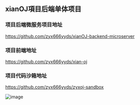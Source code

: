 ##  xianOJ項目后端单体项目
### 项目后端微服务项目地址

<https://github.com/zyx666yyds/xianOJ-backend-microserver>

### 项目前端地址

<https://github.com/zyx666yyds/xian-oj>

### 项目代码沙箱地址

<https://github.com/zyx666yyds/zyxoj-sandbox>

![image](https://github.com/zyx666yyds/xian-oj/assets/94099079/5e15f472-5a8c-45da-97fd-55fbe14b2467)
